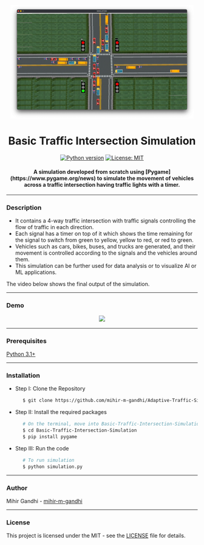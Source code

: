 <p align="center">
 <img height=300px src="./simulation-output.png" alt="Traffic Signal Timer">
</p>

<h1 align="center">Basic Traffic Intersection Simulation</h1>

<div align="center">

[![Python version](https://img.shields.io/badge/python-3.1+-blue.svg)](https://www.python.org/downloads/release/python-370/)
[![License: MIT](https://img.shields.io/badge/License-MIT-green.svg)](https://opensource.org/licenses/MIT)

<h4>A simulation developed from scratch using [Pygame](https://www.pygame.org/news) to simulate the movement of vehicles across a traffic intersection having traffic lights with a timer.</h4>

</div>

-----------------------------------------
### Description

* It contains a 4-way traffic intersection with traffic signals controlling the flow of traffic in each direction. 
* Each signal has a timer on top of it which shows the time remaining for the signal to switch from green to yellow, yellow to red, or red to green. 
* Vehicles such as cars, bikes, buses, and trucks are generated, and their movement is controlled according to the signals and the vehicles around them. 
* This simulation can be further used for data analysis or to visualize AI or ML applications. 

The video below shows the final output of the simulation.

------------------------------------------
### Demo

<p align="center">
    <img height="400px" src="./Demo.gif">
</p>

------------------------------------------
### Prerequisites

[Python 3.1+](https://www.python.org/downloads/)

------------------------------------------
### Installation

 * Step I: Clone the Repository
```sh
      $ git clone https://github.com/mihir-m-gandhi/Adaptive-Traffic-Signal-Timer
```
  * Step II: Install the required packages
```sh
      # On the terminal, move into Basic-Traffic-Intersection-Simulation directory
      $ cd Basic-Traffic-Intersection-Simulation
      $ pip install pygame
```
* Step III: Run the code
```sh
      # To run simulation
      $ python simulation.py
```

------------------------------------------
### Author

Mihir Gandhi - [mihir-m-gandhi](https://github.com/mihir-m-gandhi)

------------------------------------------
### License
This project is licensed under the MIT - see the [LICENSE](./LICENSE) file for details.

